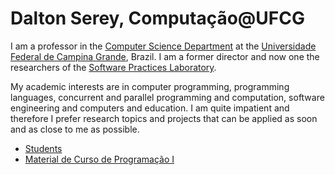 ---
---
# Dalton Serey, Computação@UFCG

I am a professor in the [Computer Science
Department](http://www.computacao.ufcg.edu.br) at the
[Universidade Federal de Campina Grande](http://www.ufcg.edu.br),
Brazil. I am a former director and now one the researchers of the
[Software Practices
Laboratory](http://splab.computacao.ufcg.edu.br/).

My academic interests are in computer programming, programming
languages, concurrent and parallel programming and computation,
software engineering and computers and education. I am quite
impatient and therefore I prefer research topics and projects
that can be applied as soon and as close to me as possible.

* [Students](/students)
* [Material de Curso de Programação I](/prog1)

